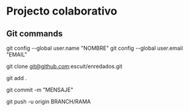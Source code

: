 # Projecto colaborativo

## Git commands
git config --global user.name "NOMBRE"
git config --global user.email "EMAIL"

git clone git@github.com:escuit/enredados.git

git add .

git commit -m "MENSAJE"

git push -u origin BRANCH/RAMA